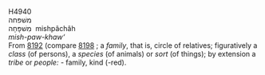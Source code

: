 <body>
  <p>H4940<br>  משׁפּחה  <br> מִשׁפָּחָה  ‎  mishpâchâh  <br><i>mish-paw-khaw‘ </i><br>From <a href="h8192.htm">8192</a> (compare <a href="h8198.htm">8198</a> ; a <i>family</i>, that is, circle of relatives; figuratively a <i>class</i> (of persons), a <i>species</i> (of animals) or <i>sort</i> (of things); by extension a <i>tribe</i> or <i>people: - </i>family, kind (-red).<br></p>
 </body>